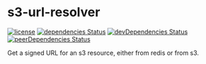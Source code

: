 # s3-url-resolver
[![license](https://img.shields.io/github/license/mashape/apistatus.svg?maxAge=2592000)]()
[![dependencies Status](https://david-dm.org/Antena/s3-url-resolver/status.svg)](https://david-dm.org/Antena/s3-url-resolver)
[![devDependencies Status](https://david-dm.org/Antena/s3-url-resolver/dev-status.svg)](https://david-dm.org/Antena/s3-url-resolver?type=dev)
[![peerDependencies Status](https://david-dm.org/Antena/s3-url-resolver/peer-status.svg)](https://david-dm.org/Antena/s3-url-resolver?type=peer)

Get a signed URL for an s3 resource, either from redis or from s3.
